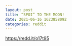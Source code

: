 ```yaml
--- 
layout: post 
title: “SPOI” TO THE MOON! 
date: 2021-06-16 1623858092 
categories: reddit 
--- 
```

https://redd.it/o17t95